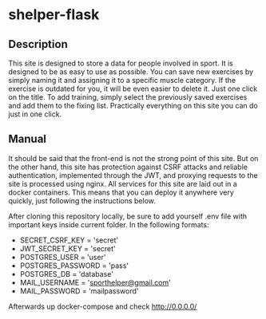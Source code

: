 # shelper-flask

Description
-----------
This site is designed to store a data for people involved in sport. It is designed to be as easy to use as possible. You can save new exercises by simply naming it and assigning it to a specific muscle category. If the exercise is outdated for you, it will be even easier to delete it. Just one click on the title. To add training, simply select the previously saved exercises and add them to the fixing list. Practically everything on this site you can do just in one click.

Manual
------
It should be said that the front-end is not the strong point of this site. But on the other hand, this site has protection against CSRF attacks and reliable authentication, implemented through the JWT, and proxying requests to the site is processed using nginx. All services for this site are laid out in a docker containers. This means that you can deploy it anywhere very quickly, just following the instructions below.


After cloning this repository locally, be sure to add yourself .env file with important keys inside current folder. In the following formats:


* SECRET_CSRF_KEY = 'secret'
* JWT_SECRET_KEY = 'secret'
* POSTGRES_USER = 'user'
* POSTGRES_PASSWORD = 'pass'
* POSTGRES_DB = 'database'
* MAIL_USERNAME = 'sporthelper@gmail.com'
* MAIL_PASSWORD = 'mailpassword'
  
Afterwards up docker-compose and check http://0.0.0.0/


